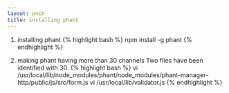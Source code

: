 ```yaml
---
layout: post
title: installing phant
---
```


1. installing phant
{% highlight bash %}
npm install -g phant
{% endhighlight %}



2. making phant having more than 30 channels
  Two files have been identified with 30. 
{% highlight bash %}
vi /usr/local/lib/node_modules/phant/node_modules/phant-manager-http/public/js/src/form.js
vi  /usr/local/lib/validator.js 
{% endhighlight %}


